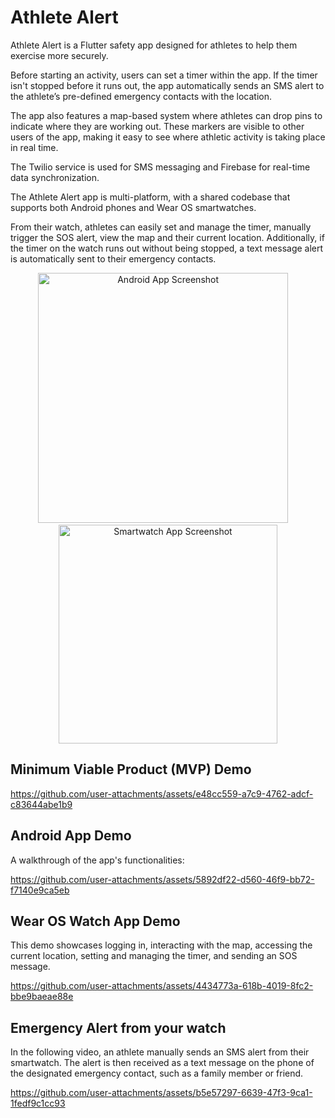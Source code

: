 # Athlete Alert

Athlete Alert is a Flutter safety app designed for athletes to help them exercise more securely. 

Before starting an activity, users can set a timer within the app. If the timer isn't stopped before it runs out, the app automatically sends an SMS alert to the athlete’s pre-defined emergency contacts with the location.

The app also features a map-based system where athletes can drop pins to indicate where they are working out. These markers are visible to other users of the app, making it easy to see where athletic activity is taking place in real time.

The Twilio service is used for SMS messaging and Firebase for real-time data synchronization.

The Athlete Alert app is multi-platform, with a shared codebase that supports both Android phones and Wear OS smartwatches.

From their watch, athletes can easily set and manage the timer, manually trigger the SOS alert, view the map and their current location.
Additionally, if the timer on the watch runs out without being stopped, a text message alert is automatically sent to their emergency contacts.

<p align="center">
<img src="https://user-images.githubusercontent.com/60558136/233142126-8c2c22b1-239b-4088-9669-79a42388c5ef.jpg" alt="Android App Screenshot" width="400"/>
&nbsp;&nbsp;&nbsp;
<img src="https://user-images.githubusercontent.com/60558136/233143520-9d928334-ecce-4ca4-b39b-ebd76abab96d.png" alt="Smartwatch App Screenshot" width="350"/>
</p>

## Minimum Viable Product (MVP) Demo

https://github.com/user-attachments/assets/e48cc559-a7c9-4762-adcf-c83644abe1b9

## Android App Demo

A walkthrough of the app's functionalities:

https://github.com/user-attachments/assets/5892df22-d560-46f9-bb72-f7140e9ca5eb


## Wear OS Watch App Demo

This demo showcases logging in, interacting with the map, accessing the current location, setting and managing the timer, and sending an SOS message.

https://github.com/user-attachments/assets/4434773a-618b-4019-8fc2-bbe9baeae88e


## Emergency Alert from your watch

In the following video, an athlete manually sends an SMS alert from their smartwatch. The alert is then received as a text message on the phone of the designated emergency contact, such as a family member or friend.

https://github.com/user-attachments/assets/b5e57297-6639-47f3-9ca1-1fedf9c1cc93
